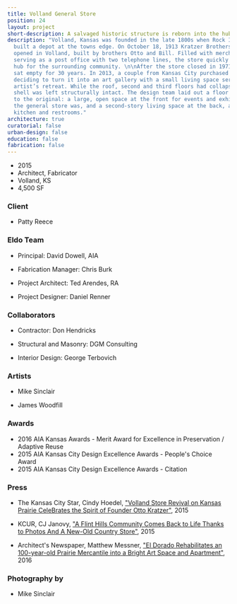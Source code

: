 ```yaml
---
title: Volland General Store
position: 24
layout: project
short-description: A salvaged historic structure is reborn into the hub of a community.
description: "Volland, Kansas was founded in the late 1800s when Rock Island Railroad
  built a depot at the towns edge. On October 18, 1913 Kratzer Brothers Mercantile
  opened in Volland, built by brothers Otto and Bill. Filled with merchandise and
  serving as a post office with two telephone lines, the store quickly became a cultural
  hub for the surrounding community. \n\nAfter the store closed in 1971, the building
  sat empty for 30 years. In 2013, a couple from Kansas City purchased the building,
  deciding to turn it into an art gallery with a small living space serving as an
  artist’s retreat. While the roof, second and third floors had collapsed, the masonry
  shell was left structurally intact. The design team laid out a floor plan similar
  to the original: a large, open space at the front for events and exhibitions where
  the general store was, and a second-story living space at the back, above a catering
  kitchen and restrooms."
architecture: true
curatorial: false
urban-design: false
education: false
fabrication: false
---
```


- 2015
- Architect, Fabricator
- Volland, KS
- 4,500 SF

### Client
- Patty Reece

### Eldo Team
- Principal: David Dowell, AIA

- Fabrication Manager: Chris Burk

- Project Architect: Ted Arendes, RA

- Project Designer: Daniel Renner

### Collaborators
- Contractor: Don Hendricks

- Structural and Masonry: DGM Consulting

- Interior Design: George Terbovich

### Artists
- Mike Sinclair

- James Woodfill

### Awards
- 2016 AIA Kansas Awards - Merit Award for Excellence in Preservation / Adaptive Reuse
- 2015 AIA Kansas City Design Excellence Awards - People's Choice Award
- 2015 AIA Kansas City Design Excellence Awards - Citation

### Press
- The Kansas City Star, Cindy Hoedel, ["Volland Store Revival on Kansas Prairie CeleBrates the Spirit of Founder Otto Kratzer"](https://www.kansascity.com/entertainment/article25513768.html "Volland Store Revival on Kansas Prairie CeleBrates the Spirit of Founder Otto Kratzer"), 2015

- KCUR, CJ Janovy, ["A Flint Hills Community Comes Back to Life Thanks to Photos And A New-Old Country Store"](https://www.kcur.org/post/flint-hills-community-comes-back-life-thanks-photos-and-new-old-country-store#stream/0 "A Flint Hills Community Comes Back to Life Thanks to Photos And A New-Old Country Store"), 2015

- Architect's Newspaper, Matthew Messner, ["El Dorado Rehabilitates an 100-year-old Prairie Mercantile into a Bright Art Space and Apartment"](http://archpaper.com/2016/05/el-dorado-inc-rehabilitates-mercantile/#gallery-0-slide-0 "El Dorado Rehabilitates an 100-year-old Prairie Mercantile into a Bright Art Space and Apartment"), 2016

### Photography by
- Mike Sinclair